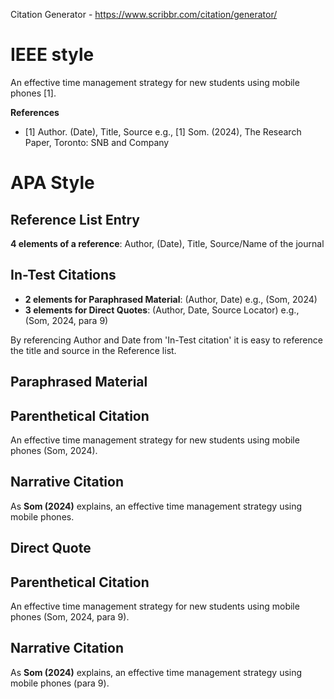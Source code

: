 Citation Generator - https://www.scribbr.com/citation/generator/

# IEEE style
An effective time management strategy for new students using mobile phones [1].

**References**
- [1] Author. (Date), Title,  Source e.g., [1] Som. (2024), The Research Paper, Toronto: SNB and Company

# APA Style

## Reference List Entry
**4 elements of a reference**: Author, (Date), Title, Source/Name of the journal

## In-Test Citations
- **2 elements for Paraphrased Material**: (Author, Date) e.g., (Som, 2024)
- **3 elements for Direct Quotes**: (Author, Date, Source Locator) e.g., (Som, 2024, para 9)

By referencing Author and Date from 'In-Test citation' it is easy to reference the title and source in the Reference list. 

## Paraphrased Material

## Parenthetical Citation
An effective time management strategy for new students using mobile phones (Som, 2024).

## Narrative Citation
As **Som (2024)** explains, an effective time management strategy using mobile phones.

## Direct Quote

## Parenthetical Citation
An effective time management strategy for new students using mobile phones (Som, 2024, para 9).

## Narrative Citation
As **Som (2024)** explains, an effective time management strategy using mobile phones (para 9).
